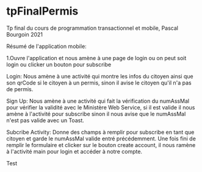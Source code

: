 # tpFinalPermis
Tp final du cours de programmation transactionnel et mobile, Pascal Bourgoin 2021


Résumé de l'application mobile:

1.Ouvre l'application et nous amène à une page de login ou on peut soit login ou clicker un bouton pour subscribe

Login: Nous amène à une activité qui montre les infos du citoyen ainsi que son qrCode si le citoyen à un permis, sinon il avise le citoyen qu'il n'a pas de permis.

Sign Up: Nous amène à une activité qui fait la vérification du numAssMal pour vérifier la validité avec le Ministère Web Service, si il est valide il nous amène à l'activité pour subscribe sinon il nous avise que le numAssMal n'est pas valide avec un Toast.

Subcribe Activity: Donne des champs à remplir pour subscribe en tant que citoyen et garde le numAssMal valide entré précédemment. Une fois fini de remplir le formulaire et clicker sur le bouton create account, il nous ramène à l'activité main pour login et accéder à notre compte.


Test
